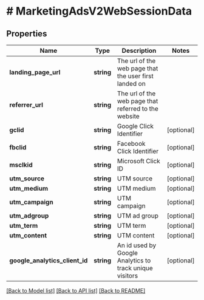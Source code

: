# # MarketingAdsV2WebSessionData

## Properties

Name | Type | Description | Notes
------------ | ------------- | ------------- | -------------
**landing_page_url** | **string** | The url of the web page that the user first landed on |
**referrer_url** | **string** | The url of the web page that referred to the website |
**gclid** | **string** | Google Click Identifier | [optional]
**fbclid** | **string** | Facebook Click Identifier | [optional]
**msclkid** | **string** | Microsoft Click ID | [optional]
**utm_source** | **string** | UTM source | [optional]
**utm_medium** | **string** | UTM medium | [optional]
**utm_campaign** | **string** | UTM campaign | [optional]
**utm_adgroup** | **string** | UTM ad group | [optional]
**utm_term** | **string** | UTM term | [optional]
**utm_content** | **string** | UTM content | [optional]
**google_analytics_client_id** | **string** | An id used by Google Analytics to track unique visitors | [optional]

[[Back to Model list]](../../README.md#models) [[Back to API list]](../../README.md#endpoints) [[Back to README]](../../README.md)
